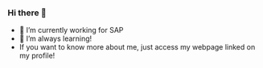 ### Hi there 👋

<!--
**giulianisanches/giulianisanches** is a ✨ _special_ ✨ repository because its `README.md` (this file) appears on your GitHub profile.

Here are some ideas to get you started:
-->

- 🔭 I’m currently working for SAP
- 🌱 I’m always learning!
- If you want to know more about me, just access my webpage linked on my profile! 
